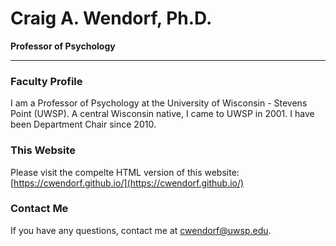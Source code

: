 # Craig A. Wendorf, Ph.D.

**Professor of Psychology**

---

### Faculty Profile

I am a Professor of Psychology at the University of Wisconsin - Stevens Point (UWSP). A central Wisconsin native, I came to UWSP in 2001. I have been Department Chair since 2010.

### This Website

Please visit the compelte HTML version of this website:
[https://cwendorf.github.io/](https://cwendorf.github.io/)

### Contact Me

If you have any questions, contact me at [cwendorf@uwsp.edu](mailto:cwendorf@uwsp.edu).
